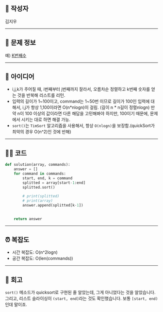 ## 👤 작성자

김지우

---

## 🧩 문제 정보
<!-- [문제 제목](문제 링크) 형식으로 작성하세요 -->
예) [K번째수](https://school.programmers.co.kr/learn/courses/30/lessons/42748)

---

## 💭 아이디어
<!-- - 문제에서 요구하는 조건 정리 -->
<!-- - 해결을 위한 접근 방식 -->
<!-- - 사용한 알고리즘 및 자료구조 -->

- i,j,k가 주어질 때, i번째부터 j번째까지 잘라서, 오름차순 정렬하고 k번째 숫자를 얻는 것을 반복해 리스트를 리턴.
- 입력의 길이가 1\~100이고, command는 1\~50번 이므로 길이가 100인 입력에 대해서, i,j가 항상 1,100이라면 O(n*nlogn)이 걸림.
(길이 n * n길이 정렬nlogn)
만약 n이 100 이상의 값이라면 다른 해답을 고민해봐야 하지만, 100이기 때문에, 문제에서 시키는 대로 하면 해결 가능.
- `sort()`는 `TimSort` 알고리즘을 사용해서, 항상 `O(nlogn)`을 보장함.(quickSort가 최악의 경우 O(n^2)인 것에 반해)

---

## 🧑‍💻 코드
<!-- 작성한 코드를 백틱으로 감싸 넣어주세요 --> 
```python
def solution(array, commands):
    answer = []
    for command in commands:
        start, end, k = command
        splitted = array[start-1:end]
        splitted.sort()
        
        # print(splitted)
        # print(array)
        answer.append(splitted[k-1])
    
    
    return answer
```

---

## ⏰ 복잡도
- 시간 복잡도: O(n^2logn)
- 공간 복잡도: O(len(commands))

---

## 📝 회고
<!-- - 구현하며 어려웠던 점 -->
<!-- - 실수한 부분 -->
<!-- - 새롭게 공부한 내용 -->
`sort()` 메소드가 quicksort로 구현된 줄 알았는데, 그게 아니었다는 것을 알았습니다.
그리고, 리스트 슬라이싱이 `(start, end]`라는 것도 확인했습니다. 보통 `[start, end)`인데 말이죠.
